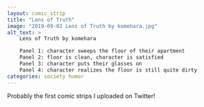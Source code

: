 ```yaml
---
layout: comic_strip
title: "Lens of Truth"
image: "2019-09-02 Lens of Truth by komehara.jpg"
alt_text: >
    Lens of Truth by komehara

    Panel 1: character sweeps the floor of their apartment
    Panel 2: floor is clean, character is satisfied
    Panel 3: character puts their glasses on
    Panel 4: character realizes the floor is still quite dirty
categories: society humor
---
```

Probably the first comic strips I uploaded on Twitter!